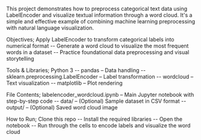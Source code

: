 This project demonstrates how to preprocess categorical text data using LabelEncoder and visualize textual information through a word cloud. It's a simple and effective example of combining machine learning preprocessing with natural language visualization.

Objectives; Apply LabelEncoder to transform categorical labels into numerical format -- Generate a word cloud to visualize the most frequent words in a dataset -- Practice foundational data preprocessing and visual storytelling

Tools & Libraries; Python 3 -- pandas – Data handling -- sklearn.preprocessing.LabelEncoder – Label transformation -- wordcloud – Text visualization -- matplotlib – Plot rendering

File Contents; labelencoder_wordcloud.ipynb – Main Jupyter notebook with step-by-step code -- data/ – (Optional) Sample dataset in CSV format -- output/ – (Optional) Saved word cloud image

How to Run; Clone this repo -- Install the required libraries -- Open the notebook -- Run through the cells to encode labels and visualize the word cloud
